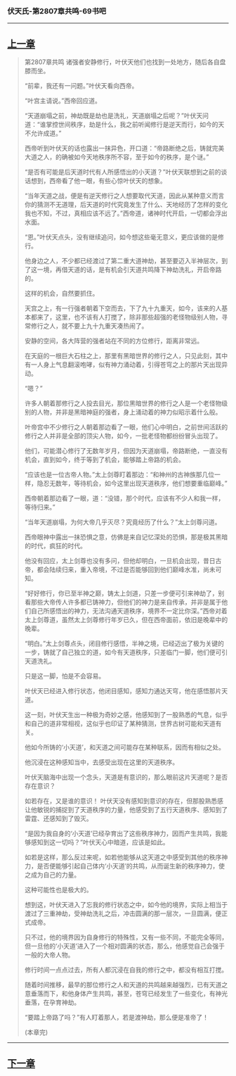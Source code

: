 ### 伏天氏-第2807章共鸣-69书吧

--------
[上一章](./545066f56596dd39b827e10963d96059.md)
--------


>
>
>
>第2807章共鸣
>诸强者安静修行，叶伏天他们也找到一处地方，随后各自盘膝而坐。
>
>“前辈，我还有一问题。”叶伏天看向西帝。
>
>“叶宫主请说。”西帝回应道。
>
>“天道崩塌之前，神劫既是劫也是洗礼，天道崩塌之后呢？”叶伏天问道：“谁掌控世间秩序，劫是什么，我之前听闻修行是逆天而行，如今的天不允许成道。”
>
>西帝听到叶伏天的话也露出一抹异色，开口道：“帝路断绝之后，铸就完美大道之人，的确被如今天地秩序所不容，至于如今的秩序，是个谜。”
>
>“是否有可能是后天道时代有人所感悟出的小天道？”叶伏天联想到之前的谈话想到，西帝看了他一眼，有些心惊叶伏天的想象。
>
>“当年天道之战，便是有逆天修行之人想要取代天道，因此从某种意义而言你的猜测不无道理，后天道的时代究竟发生了什么、天地经历了怎样的变化我也不知，不过，真相应该不远了。”西帝道，诸神时代开启，一切都会浮出水面。
>
>“恩。”叶伏天点头，没有继续追问，如今想这些毫无意义，更应该做的是修行。
>
>他身边之人，不少都已经渡过了第二重大道神劫，甚至要迈入半神层次，到了这一境，再借天道的话，是有机会引天道共鸣降下神劫洗礼，开启帝路的。
>
>这样的机会，自然要抓住。
>
>天宫之上，有一行强者朝着下空而去，下了九十九重天，如今，该来的人基本都来了，这里，也不该有人打搅了，除非那些超强的老怪物级别人物，寻常修行之人，就不要上九十九重天凑热闹了。
>
>安静的空间，各大阵营的强者站在不同的方位修行，距离非常远。
>
>在天庭的一根巨大石柱之上，那里有黑暗世界的修行之人，只见此刻，其中有一人身上气息翻滚咆哮，似有神力涌动着，引得苍穹之上的那片天出现异动。
>
>“嗯？”
>
>许多人朝着那修行之人投去目光，那位黑暗世界的修行之人是一个老怪物级别的人物，并非是黑暗神庭的强者，身上涌动着的神力似昭示着什么般。
>
>叶帝宫中不少修行之人朝着那边看了一眼，他们心中明白，之前世间活跃的修行之人并非是全部的顶尖人物，如今，一批老怪物都纷纷冒头出现了。
>
>他们，可能潜心修行了无数年岁月，但因为天道崩塌，帝路断绝，一直没有机会，直到如今，终于等到了机会，能够踏上帝路的机会。
>
>“应该也是一位古帝人物。”太上剑尊盯着那边：“和神州的古神族那几位一样，隐忍无数年，等待机会，如今这里出现天道秩序，他们想要重临巅峰。”
>
>西帝朝着那边看了一眼，道：“没错，那个时代，应该有不少人和我一样，等待归来。”
>
>“当年天道崩塌，为何大帝几乎灭尽？究竟经历了什么？”太上剑尊问道。
>
>西帝眼神中露出一抹恐惧之意，仿佛是来自记忆深处的恐惧，那是极其黑暗的时代，疯狂的时代。
>
>他没有回应，太上剑尊也没有多问，但他却明白，一旦机会出现，昔日古帝，都会陆续归来，重入帝境，不过是否能够回到他们巅峰水准，尚未可知。
>
>“好好修行，你已至半神之巅，铸太上剑道，只差一步便可引来神劫了，别看那些大帝传人许多都已铸神力，但他们的神力是来自传承，并非是属于他们自己所感悟出的神力，无法沟通天道秩序，境界不一定比你深。”西帝对着太上剑尊道，虽然太上剑尊修行年岁已久，但在西帝面前，依旧是晚辈中的晚辈。
>
>“明白。”太上剑尊点头，闭目修行感悟，半神之境，已经迈出了极为关键的一步，铸就了自己独立的道，如今有天道秩序，只差临门一脚，他们便可引天道洗礼。
>
>只是这一脚，怕是不会容易。
>
>叶伏天已经进入修行状态，他闭目感知，感知力通达天穹，他在感悟那片天道。
>
>这一刻，叶伏天生出一种极为奇妙之感，他感知到了一股熟悉的气息，似乎和自己的道非常相视，这似乎也印证了某种猜测，世界古树可能和天道有关。
>
>他如今所铸的‘小天道’，和天道之间可能存在某种联系，因而有相似之处。
>
>他沉浸在这种感知当中，去感受出现在这里的天道秩序。
>
>叶伏天脑海中出现一个念头，天道是有意识的，那么眼前这片天道呢？是否存在意识？
>
>如若存在，又是谁的意识！
>叶伏天没有感知到意识的存在，但那股熟悉感让他敏锐的捕捉到了天道秩序的力量，他感受到了五行天道秩序、感知到了雷霆、还感知到了毁灭。
>
>“是因为我自身的‘小天道’已经孕育出了这些秩序神力，因而产生共鸣，我能够感知到这一切吗？”叶伏天心中暗道，应该是如此。
>
>如若是这样，那么反过来呢，如若他能够从这天道之中感受到其他的秩序神力，是否便能够引起自己体内‘小天道’的共鸣，从而诞生新的秩序神力，使之成为自己的力量。
>
>这种可能性也是极大的。
>
>想到这，叶伏天进入了忘我的修行状态之中，如今他的境界，实际上相当于渡过了三重神劫，受神劫洗礼之后，冲击圆满的那一层次，一旦圆满，便正式成帝。
>
>只不过，他的境界因为自身修行的特殊性，又有一些不同，不能完全等同，但一旦他的‘小天道’进入了一个相对圆满的状态，那么，他感觉自己会强于一般的大帝人物。
>
>修行时间一点点过去，所有人都沉浸在自我的修行之中，都没有相互打搅。
>
>随着时间推移，最早的那位修行之人和天道的共鸣越来越强烈，已有天道之意垂落而下，和他身体产生共鸣，甚至，苍穹已经发生了一些变化，有神光垂落，在孕育神劫。
>
>“要踏上帝路了吗？”有人盯着那人，若是渡神劫，那么便是准帝了！
>
>(本章完)
>
>

--------
[下一章](./314984869798b6ff193ae86d5653dcd5.md)
--------
